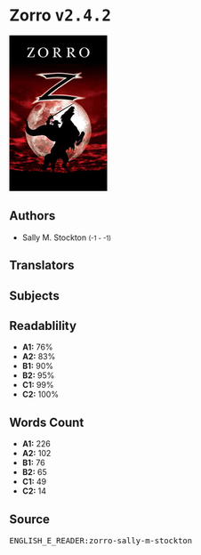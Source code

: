 # Zorro <kbd>v2.4.2</kbd>

![](./cover.medium.jpg "")

## Authors


 - Sally M. Stockton <small>(-1 - -1)</small>

## Translators



## Subjects



## Readablility


 - **A1:** 76%
 - **A2:** 83%
 - **B1:** 90%
 - **B2:** 95%
 - **C1:** 99%
 - **C2:** 100%

## Words Count


 - **A1:** 226
 - **A2:** 102
 - **B1:** 76
 - **B2:** 65
 - **C1:** 49
 - **C2:** 14

## Source


<kbd>ENGLISH_E_READER:zorro-sally-m-stockton</kbd>
